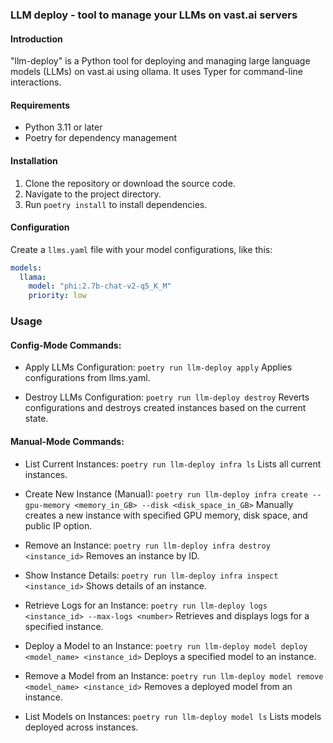 ### LLM deploy - tool to manage your LLMs on vast.ai servers

#### Introduction
"llm-deploy" is a Python tool for deploying and managing large language models (LLMs) on vast.ai using ollama. It uses Typer for command-line interactions.

#### Requirements
- Python 3.11 or later
- Poetry for dependency management

#### Installation
1. Clone the repository or download the source code.
2. Navigate to the project directory.
3. Run `poetry install` to install dependencies.

#### Configuration
Create a `llms.yaml` file with your model configurations, like this:
```yaml
models:
  llama:
    model: "phi:2.7b-chat-v2-q5_K_M"
    priority: low
```
### Usage

#### Config-Mode Commands:

- Apply LLMs Configuration:
`poetry run llm-deploy apply`
    Applies configurations from llms.yaml.

- Destroy LLMs Configuration:
`poetry run llm-deploy destroy`
    Reverts configurations and destroys created instances based on the current state.

#### Manual-Mode Commands:

- List Current Instances:
`poetry run llm-deploy infra ls`
    Lists all current instances.

- Create New Instance (Manual):
`poetry run llm-deploy infra create --gpu-memory <memory_in_GB> --disk <disk_space_in_GB>`
    Manually creates a new instance with specified GPU memory, disk space, and public IP option.

- Remove an Instance:
`poetry run llm-deploy infra destroy <instance_id>`
    Removes an instance by ID.

- Show Instance Details:
`poetry run llm-deploy infra inspect <instance_id>`
    Shows details of an instance.

- Retrieve Logs for an Instance:
`poetry run llm-deploy logs <instance_id> --max-logs <number>`
    Retrieves and displays logs for a specified instance.

- Deploy a Model to an Instance:
`poetry run llm-deploy model deploy <model_name> <instance_id>`
    Deploys a specified model to an instance.

- Remove a Model from an Instance:
`poetry run llm-deploy model remove <model_name> <instance_id>`
    Removes a deployed model from an instance.

- List Models on Instances:
`poetry run llm-deploy model ls`
    Lists models deployed across instances.
